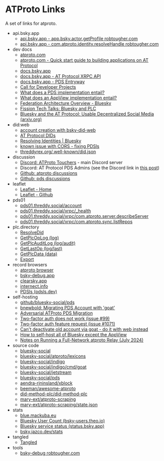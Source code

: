 # ATProto Links

A set of links for atproto.




- api.bsky.app
  - [api.bsky.app - app.bsky.actor.getProfile robtougher.com](https://public.api.bsky.app/xrpc/app.bsky.actor.getProfile?actor=robtougher.com)
  - [api.bsky.app - com.atproto.identity.resolveHandle robtougher.com](https://public.api.bsky.app/xrpc/com.atproto.identity.resolveHandle?handle=robtougher.com)
- dev docs
  - [atproto.com](https://atproto.com/)
  - [atproto.com - Quick start guide to building applications on AT Protocol](https://atproto.com/guides/applications)
  - [docs.bsky.app](https://docs.bsky.app/docs/get-started)
  - [docs.bsky.app - AT Protocol XRPC API](https://docs.bsky.app/docs/api/at-protocol-xrpc-api)
  - [docs.bsky.app - PDS Entryway](https://docs.bsky.app/docs/advanced-guides/entryway)
  - [Call for Developer Projects](https://github.com/bluesky-social/atproto/discussions/3049)
  - [What does a PDS implementation entail?](https://github.com/bluesky-social/atproto/discussions/2350)
  - [What does an AppView implementation entail?](https://github.com/bluesky-social/atproto/discussions/2961)
  - [Federation Architecture Overview - Bluesky](https://bsky.social/about/blog/5-5-2023-federation-architecture)
  - [Fission Tech Talks: Bluesky and PLC](https://www.youtube.com/watch?v=m9AVUAUDC2A)
  - [Bluesky and the AT Protocol: Usable Decentralized Social Media (arxiv.org)](https://arxiv.org/pdf/2402.03239)
- did:web
  - [account creation with bsky-did-web](https://github.com/afternooncurry/bsky-did-web)
  - [AT Protocol DIDs](https://atproto.com/specs/did)
  - [Resolving Identities | Bluesky](https://docs.bsky.app/docs/advanced-guides/resolving-identities)
  - [known issue with CORS - fixing PDSls](https://github.com/notjuliet/pdsls/issues/5)
  - [threddyrex.org/.well-known/did.json](https://threddyrex.org/.well-known/did.json)
- discussion
  - [Discord: ATProto Touchers](https://discord.gg/3srmDsHSZJ) - main Discord server
  - Discord: AT Protocol PDS Admins (see the Discord link in [this post](https://docs.bsky.app/blog/self-host-federation))
  - [Github: atproto discussions](https://github.com/bluesky-social/atproto/discussions)
  - [Github: pds discussions](https://github.com/bluesky-social/pds/discussions)
- leaflet
  - [Leaflet - Home](https://leaflet.pub/home)
  - [Leaflet - Github](https://github.com/hyperlink-academy/leaflet)
- pds01
  - [pds01.threddy.social/account](https://pds01.threddy.social/account)
  - [pds01.threddy.social/xrpc/_health](https://pds01.threddy.social/xrpc/_health)
  - [pds01.threddy.social/xrpc/com.atproto.server.describeServer](https://pds01.threddy.social/xrpc/com.atproto.server.describeServer)
  - [pds01.threddy.social/xrpc/com.atproto.sync.listRepos](https://pds01.threddy.social/xrpc/com.atproto.sync.listRepos)
- plc.directory
  - [ResolveDid](https://plc.directory/did:plc:watmxkxfjbwyxfuutganopfk)
  - [GetPlcOpLog (log)](https://plc.directory/did:plc:watmxkxfjbwyxfuutganopfk/log)
  - [GetPlcAuditLog (log/audit)](https://plc.directory/did:plc:watmxkxfjbwyxfuutganopfk/log/audit)
  - [GetLastOp (log/last)](https://plc.directory/did:plc:watmxkxfjbwyxfuutganopfk/log/last)
  - [GetPlcData (data)](https://plc.directory/did:plc:watmxkxfjbwyxfuutganopfk/data)
  - [Export](https://plc.directory/export?count=10&after=2024-12-08T20:33:04Z)
- record browsers
  - [atproto browser](https://atproto-browser.vercel.app/)
  - [bsky-debug.app](https://bsky-debug.app/)
  - [clearsky.app](https://clearsky.app/)
  - [internect.info](https://internect.info/)
  - [PDSls (pdsls.dev)](https://pdsls.dev/)
- self-hosting
  - [github/bluesky-social/pds](https://github.com/bluesky-social/pds)
  - [bnewbold: Migrating PDS Account with 'goat'](https://whtwnd.com/bnewbold.net/3l5ii332pf32u)
  - [Adversarial ATProto PDS Migration](https://www.da.vidbuchanan.co.uk/blog/adversarial-pds-migration.html)
  - [Two-factor auth does not work (issue #99)](https://github.com/bluesky-social/pds/issues/99)
  - [Two-factor auth feature request (issue #1071)](https://github.com/bluesky-social/social-app/issues/1071)
  - [Can't deactivate old account via goat - do it with web instead](https://github.com/bluesky-social/atproto/issues/3149)
  - [How to self-host all of Bluesky except the AppView](https://alice.bsky.sh/post/3laega7icmi2q)
  - [Notes on Running a Full-Network atproto Relay (July 2024)](https://whtwnd.com/bnewbold.net/entries/Notes%20on%20Running%20a%20Full-Network%20atproto%20Relay%20(July%202024))
- source code
  - [bluesky-social](https://github.com/bluesky-social/)
  - [bluesky-social/atproto/lexicons](https://github.com/bluesky-social/atproto/tree/main/lexicons)
  - [bluesky-social/indigo](https://github.com/bluesky-social/indigo/)
  - [bluesky-social/indigo/cmd/goat](https://github.com/bluesky-social/indigo/tree/main/cmd/goat)
  - [bluesky-social/jetstream](https://github.com/bluesky-social/jetstream)
  - [bluesky-social/pds](https://github.com/bluesky-social/pds)
  - [aendra-rininsland/xblock](https://github.com/aendra-rininsland/xblock)
  - [beeman/awesome-atproto](https://github.com/beeman/awesome-atproto)
  - [did-method-plc/did-method-plc](https://github.com/did-method-plc/did-method-plc)
  - [mary-ext/atproto-scraping](https://github.com/mary-ext/atproto-scraping)
  - [mary-ext/atproto-scraping/state.json](https://github.com/mary-ext/atproto-scraping/blob/trunk/state.json)
- stats
  - [blue.mackuba.eu](https://blue.mackuba.eu/)
  - [Bluesky User Count (bsky-users.theo.io)](https://bsky-users.theo.io/)
  - [Bluesky service status (status.bsky.app)](https://status.bsky.app/)
  - [bsky.jazco.dev/stats](https://bsky.jazco.dev/stats)
- tangled
  - [Tangled](https://tangled.sh)
- tools
  - [bsky-debug robtougher.com](https://bsky-debug.app/handle?handle=robtougher.com)





